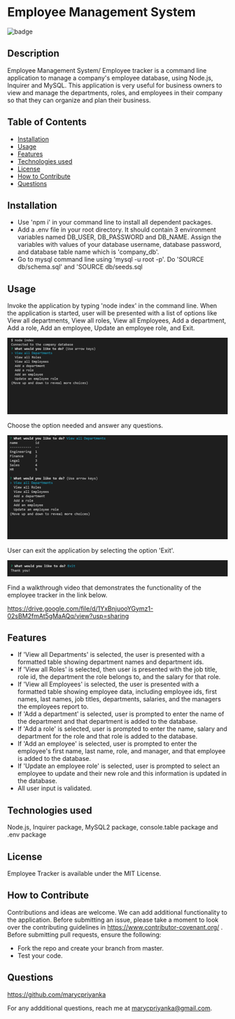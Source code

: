 # Employee Management System
![badge](https://img.shields.io/badge/MIT-License-blue.svg)

## Description

Employee Management System/ Employee tracker is a command line application to manage a company's employee database, using Node.js, Inquirer and MySQL. This application is very useful for business owners to view and manage the departments, roles, and employees in their company so that they can organize and plan their business.

## Table of Contents 

- [Installation](#installation)
- [Usage](#usage)
- [Features](#features)
- [Technologies used](#technologies-used)
- [License](#license)
- [How to Contribute](#how-to-contribute)
- [Questions](#questions)

## Installation

- Use 'npm i' in your command line to install all dependent packages. 
- Add a .env file in your root directory. It should contain 3 environment variables named DB_USER, DB_PASSWORD and DB_NAME. Assign the variables with values of your database username, database password, and database table name which is 'company_db'. 
- Go to mysql command line using  'mysql -u root -p'. Do 'SOURCE db/schema.sql' and 'SOURCE db/seeds.sql

## Usage

Invoke the application by typing 'node index' in the command line. When the application is started, user will be presented with a list of options like View all departments, View all roles, View all Employees, Add a department, Add a role, Add an employee, Update an employee role, and Exit. 

![Options](https://github.com/marycpriyanka/employee-tracker/blob/main/screenshots/screenshot1.JPG)

Choose the option needed and answer any questions. 

![screenshot2](https://github.com/marycpriyanka/employee-tracker/blob/main/screenshots/screenshot2.JPG)

User can exit the application by selecting the option 'Exit'. 

![exit](https://github.com/marycpriyanka/employee-tracker/blob/main/screenshots/screenshot3.JPG)

Find a walkthrough video that demonstrates the functionality of the employee tracker in the link below.

https://drive.google.com/file/d/1YxBnjuooYGymz1-02sBM2fmAt5gMaAQq/view?usp=sharing

## Features

- If 'View all Departments' is selected, the user is presented with a formatted table showing department names and department ids.
- If 'View all Roles' is selected, then user is presented with the job title, role id, the department the role belongs to, and the salary for that role.
- If 'View all Employees' is selected, the user is presented with a formatted table showing employee data, including employee ids, first names, last names, job titles, departments, salaries, and the managers the employees report to.
- If 'Add a department' is selected, user is prompted to enter the name of the department and that department is added to the database.
- If 'Add a role' is selected, user is prompted to enter the name, salary and department for the role and that role is added to the database.
- If 'Add an employee' is selected, user is prompted to enter the employee's first name, last name, role, and manager, and that employee is added to the database.
- If 'Update an employee role' is selected, user is prompted to select an employee to update and their new role and this information is updated in the database.
- All user input is validated. 

##  Technologies used

Node.js, Inquirer package, MySQL2 package, console.table package and .env package

## License

Employee Tracker is available under the MIT License.

## How to Contribute

Contributions and ideas are welcome. We can add additional functionality to the application. Before submitting an issue, please take a moment to look over the contributing guidelines in https://www.contributor-covenant.org/ . Before submitting pull requests, ensure the following:

- Fork the repo and create your branch from master.
- Test your code.

## Questions

https://github.com/marycpriyanka

For any addditional questions, reach me at marycpriyanka@gmail.com.
